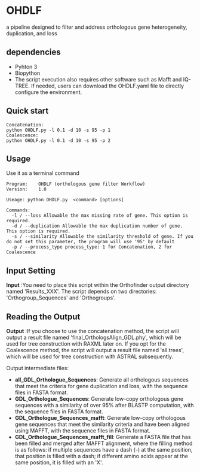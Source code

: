 # OHDLF
a pipeline designed to filter and address orthologous gene heterogeneity, duplication, and loss
## dependencies
- Pyhton 3
- Biopython
- The script execution also requires other software such as Mafft and IQ-TREE. If needed, users can download the OHDLF.yaml file to directly configure the environment. 
## Quick start
```
Concatenation:
python OHDLF.py -l 0.1 -d 10 -s 95 -p 1
Coalescence:
python OHDLF.py -l 0.1 -d 10 -s 95 -p 2
```
## Usage
Use it as a terminal command
```
Program:    OHDLF (orthologous gene filter Workflow)
Version:    1.0

Useage: python OHDLF.py  <command> [options]

Commands:
  -l / --loss Allowable the max missing rate of gene. This option is required.
  -d / --duplication Allowable the max duplication number of gene. This option is required.
  -s / --similarity Allowable the similarity threshold of gene. If you do not set this parameter, the program will use '95' by default
  -p / --process_type process_type: 1 for Concatenation, 2 for Coalescence
```

## Input Setting
**Input** :You need to place this script within the Orthofinder output directory named 'Results_XXX'. The script depends on two directories: 'Orthogroup_Sequences' and 'Orthogroups'.

## Reading the Output
**Output** :If you choose to use the concatenation method, the script will output a result file named 'final_OrthologsAlign_GDL.phy', which will be used for tree construction with RAXML later on. If you opt for the Coalescence method, the script will output a result file named 'all.trees', which will be used for tree construction with ASTRAL subsequently.

Output intermediate files:

- **all_GDL_Orthologue_Sequences**: Generate all orthologous sequences that meet the criteria for gene duplication and loss, with the sequence files in FASTA format.
- **GDL_Orthologue_Sequences**: Generate low-copy orthologous gene sequences with a similarity of over 95% after BLASTP computation, with the sequence files in FASTA format.
- **GDL_Orthologue_Sequences_mafft**: Generate low-copy orthologous gene sequences that meet the similarity criteria and have been aligned using MAFFT, with the sequence files in FASTA format.
- **GDL_Orthologue_Sequences_mafft_fill**: Generate a FASTA file that has been filled and merged after MAFFT alignment, where the filling method is as follows: if multiple sequences have a dash (-) at the same position, that position is filled with a dash; if different amino acids appear at the same position, it is filled with an 'X'.
